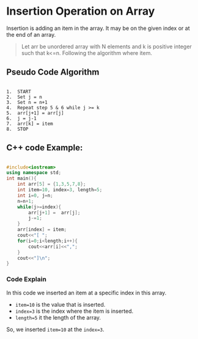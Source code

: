 # Insertion Operation on Array

Insertion is adding an item in the array. It may be on the given index or at the end of an array.

> Let arr be unordered array with N elements and k is positive integer such that k<=n.
> Following the algorithm where item.

## Pseudo Code Algorithm

```pseudo code

1.  START
2.  Set j = n
3.  Set n = n+1
4.  Repeat step 5 & 6 while j >= k
5.  arr[j+1] = arr[j]
6.  j = j-1
7.  arr[k] = item
8.  STOP
```

## C++ code Example:

```cpp

#include<iostream>
using namespace std;
int main(){
    int arr[5] = {1,3,5,7,8};
    int item=10, index=3, length=5;
    int i=0, j=n;
    n=n+1;
    while(j>=index){
        arr[j+1] =  arr[j];
        j-=1;
    }
    arr[index] = item;
    cout<<"[ ";
    for(i=0;i<length;i++){
        cout<<arr[i]<<",";
    }
    cout<<"]\n";
}
```

### Code Explain

In this code we inserted an item at a specific index in this array.

- `item=10` is the value that is inserted.
- `index=3` is the index where the item is inserted.
- `length=5` it the length of the array.

So, we inserted `item=10` at the `index=3`.
